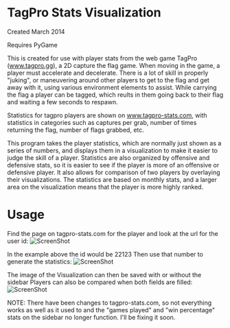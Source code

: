 TagPro Stats Visualization
============
Created March 2014

Requires PyGame

This is created for use with player stats from the web game TagPro (www.tagpro.gg), a 2D capture the flag game. When moving in the game, a player must accelerate and decelerate. There is a lot of skill in properly "juking", or maneuvering around other players to get to the flag and get away with it, using various environment elements to assist. While carrying the flag a player can be tagged, which reults in them going back to their flag and waiting a few seconds to respawn.

Statistics for tagpro players are shown on www.tagpro-stats.com, with statistics in categories such as captures per grab, number of times returning the flag, number of flags grabbed, etc.

This program takes the player statistics, which are normally just shown as a series of numbers, and displays them in a visualization to make it easier to judge the skill of a player. Statistics are also organized by offensive and defensive stats, so it is easier to see if the player is more of an offensive or defensive player. It also allows for comparison of two players by overlaying their visualizations. The statistics are based on monthly stats, and a larger area on the visualization means that the player is more highly ranked.

Usage
======
Find the page on tagpro-stats.com for the player and look at the url for the user id:
![ScreenShot](https://i.imgur.com/NqVslKy.png)

In the example above the id would be 22123
Then use that number to generate the statistics:
![ScreenShot](https://i.imgur.com/i6oQSMw.png)

The image of the Visualization can then be saved with or without the sidebar
Players can also be compared when both fields are filled:
![ScreenShot](https://i.imgur.com/GA6H1GU.png)


NOTE: There have been changes to tagpro-stats.com, so not everything works as well as it used to and the "games played" and "win percentage" stats on the sidebar no longer function. I'll be fixing it soon.
